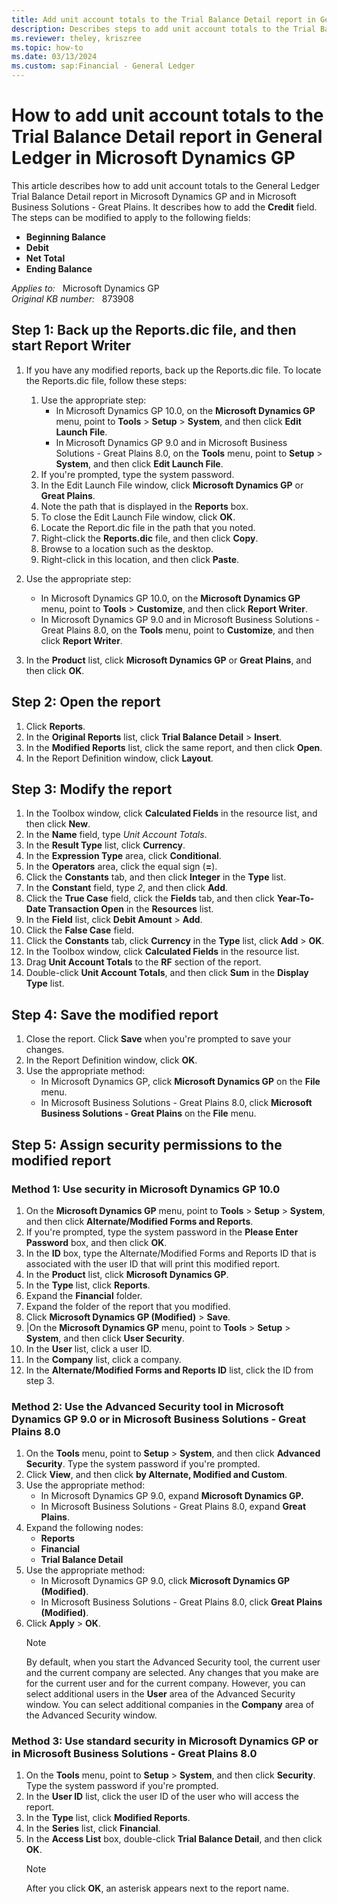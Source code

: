 ```yaml
---
title: Add unit account totals to the Trial Balance Detail report in General Ledger in Microsoft Dynamics GP
description: Describes steps to add unit account totals to the Trial Balance Detail report in General Ledger in Microsoft Dynamics GP.
ms.reviewer: theley, kriszree
ms.topic: how-to
ms.date: 03/13/2024
ms.custom: sap:Financial - General Ledger
---
```

# How to add unit account totals to the Trial Balance Detail report in General Ledger in Microsoft Dynamics GP

This article describes how to add unit account totals to the General Ledger Trial Balance Detail report in Microsoft Dynamics GP and in Microsoft Business Solutions - Great Plains. It describes how to add the **Credit** field. The steps can be modified to apply to the following fields:

- **Beginning Balance**  
- **Debit**  
- **Net Total**  
- **Ending Balance**

_Applies to:_ &nbsp; Microsoft Dynamics GP  
_Original KB number:_ &nbsp; 873908

## Step 1: Back up the Reports.dic file, and then start Report Writer

1. If you have any modified reports, back up the Reports.dic file. To locate the Reports.dic file, follow these steps:
    1. Use the appropriate step:
        - In Microsoft Dynamics GP 10.0, on the **Microsoft Dynamics GP** menu, point to **Tools** > **Setup** > **System**, and then click **Edit Launch File**.
        - In Microsoft Dynamics GP 9.0 and in Microsoft Business Solutions - Great Plains 8.0, on the **Tools** menu, point to **Setup** > **System**, and then click **Edit Launch File**.
    1. If you're prompted, type the system password.
    1. In the Edit Launch File window, click **Microsoft Dynamics GP** or **Great Plains**.
    1. Note the path that is displayed in the **Reports** box.
    1. To close the Edit Launch File window, click **OK**.
    1. Locate the Report.dic file in the path that you noted.
    1. Right-click the **Reports.dic** file, and then click **Copy**.
    1. Browse to a location such as the desktop.
    1. Right-click in this location, and then click **Paste**.

1. Use the appropriate step:
    - In Microsoft Dynamics GP 10.0, on the **Microsoft Dynamics GP** menu, point to **Tools** > **Customize**, and then click **Report Writer**.
    - In Microsoft Dynamics GP 9.0 and in Microsoft Business Solutions - Great Plains 8.0, on the **Tools** menu, point to **Customize**, and then click **Report Writer**.

1. In the **Product** list, click **Microsoft Dynamics GP** or **Great Plains**, and then click **OK**.

## Step 2: Open the report

1. Click **Reports**.
1. In the **Original Reports** list, click **Trial Balance Detail** > **Insert**.
1. In the **Modified Reports** list, click the same report, and then click **Open**.
1. In the Report Definition window, click **Layout**.

## Step 3: Modify the report

1. In the Toolbox window, click **Calculated Fields** in the resource list, and then click **New**.
1. In the **Name** field, type *Unit Account Totals*.
1. In the **Result Type** list, click **Currency**.
1. In the **Expression Type** area, click **Conditional**.
1. In the **Operators** area, click the equal sign (**=**).
1. Click the **Constants** tab, and then click **Integer** in the **Type** list.
1. In the **Constant** field, type *2*, and then click **Add**.
1. Click the **True Case** field, click the **Fields** tab, and then click **Year-To-Date Transaction Open** in the **Resources** list.
1. In the **Field** list, click **Debit Amount** > **Add**.
1. Click the **False Case** field.
1. Click the **Constants** tab, click **Currency** in the **Type** list, click **Add** > **OK**.
1. In the Toolbox window, click **Calculated Fields** in the resource list.
1. Drag **Unit Account Totals** to the **RF** section of the report.
1. Double-click **Unit Account Totals**, and then click **Sum** in the **Display Type** list.

## Step 4: Save the modified report

1. Close the report. Click **Save** when you're prompted to save your changes.
1. In the Report Definition window, click **OK**.
1. Use the appropriate method:
    - In Microsoft Dynamics GP, click **Microsoft Dynamics GP** on the **File** menu.
    - In Microsoft Business Solutions - Great Plains 8.0, click **Microsoft Business Solutions - Great Plains** on the **File** menu.

## Step 5: Assign security permissions to the modified report

### Method 1: Use security in Microsoft Dynamics GP 10.0

1. On the **Microsoft Dynamics GP** menu, point to **Tools** > **Setup** > **System**, and then click **Alternate/Modified Forms and Reports**.
1. If you're prompted, type the system password in the **Please Enter Password** box, and then click **OK**.
1. In the **ID** box, type the Alternate/Modified Forms and Reports ID that is associated with the user ID that will print this modified report.
1. In the **Product** list, click **Microsoft Dynamics GP**.
1. In the **Type** list, click **Reports**.
1. Expand the **Financial** folder.
1. Expand the folder of the report that you modified.
1. Click **Microsoft Dynamics GP (Modified)** > **Save**.
1. |On the **Microsoft Dynamics GP** menu, point to **Tools** > **Setup** > **System**, and then click **User Security**.
1. In the **User** list, click a user ID.
1. In the **Company** list, click a company.
1. In the **Alternate/Modified Forms and Reports ID** list, click the ID from step 3.

### Method 2: Use the Advanced Security tool in Microsoft Dynamics GP 9.0 or in Microsoft Business Solutions - Great Plains 8.0

1. On the **Tools** menu, point to **Setup** > **System**, and then click **Advanced Security**. Type the system password if you're prompted.
1. Click **View**, and then click **by Alternate, Modified and Custom**.
1. Use the appropriate method:
    - In Microsoft Dynamics GP 9.0, expand **Microsoft Dynamics GP.**
    - In Microsoft Business Solutions - Great Plains 8.0, expand **Great Plains**.
1. Expand the following nodes:
    - **Reports**
    - **Financial**
    - **Trial Balance Detail**
1. Use the appropriate method:
    - In Microsoft Dynamics GP 9.0, click **Microsoft Dynamics GP (Modified)**.
    - In Microsoft Business Solutions - Great Plains 8.0, click **Great Plains (Modified)**.
1. Click **Apply** > **OK**.
    > [!NOTE]
    > By default, when you start the Advanced Security tool, the current user and the current company are selected. Any changes that you make are for the current user and for the current company. However, you can select additional users in the **User** area of the Advanced Security window. You can select additional companies in the **Company** area of the Advanced Security window.

### Method 3: Use standard security in Microsoft Dynamics GP or in Microsoft Business Solutions - Great Plains 8.0

1. On the **Tools** menu, point to **Setup** > **System**, and then click **Security**. Type the system password if you're prompted.
1. In the **User ID** list, click the user ID of the user who will access the report.
1. In the **Type** list, click **Modified Reports**.
1. In the **Series** list, click **Financial**.
1. In the **Access List** box, double-click **Trial Balance Detail**, and then click **OK**.
    > [!NOTE]
    > After you click **OK**, an asterisk appears next to the report name.
